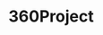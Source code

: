 # 360Project

<script src="//360.vizor.io/scripts/embed.js" data-vizorurl="//360.vizor.io/embed/sthissen/vpowp" ></script>

